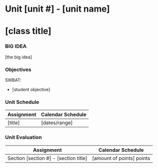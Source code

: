 # Unit [unit #] - [unit name]

# [class title]

### BIG IDEA

[the big idea]

### Objectives

SWBAT:

- [student objective]

### Unit Schedule

| Assignment  | Calendar Schedule |
| ------------- | ------------- |
| [title]  | [dates/range]   |

### Unit Evaluation

| Assignment  | Calendar Schedule |
| ------------- | ------------- |
| Section [section #] - [section title]  | [amount of points] points   |

